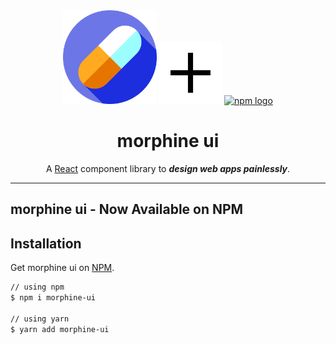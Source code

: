 <div align="center" class="display='flex';flex-gap='8rem';">
  <a href="https://github.com/appsplash99/morphine-ui-package" rel="noopener" target="_blank"><img width="150" src="./assets/capsule.png" alt="morphine ui logo"></a>
  <a href="#" rel="noopener" target="_blank"><img width="100" height="100" src="./assets/plus.png" alt="plus"></a>
  <a href="#" target="_blank"><img height="100" src="https://upload.wikimedia.org/wikipedia/commons/thumb/d/db/Npm-logo.svg/1280px-Npm-logo.svg.png" alt="npm logo"></a>
</div>

<h1 align="center"><b>morphine ui</b></h1>

<div align="center">

A [React](https://reactjs.org/) component library to **_design web apps painlessly_**.

</div>

---

## **morphine ui - Now Available on NPM**

## **Installation**

Get morphine ui on [NPM](https://www.npmjs.com/package/morphine-ui).

```sh
// using npm
$ npm i morphine-ui

// using yarn
$ yarn add morphine-ui
```
